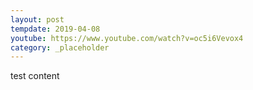 ```yaml
---
layout: post
tempdate: 2019-04-08
youtube: https://www.youtube.com/watch?v=oc5i6Vevox4
category: _placeholder
---
```

test content
